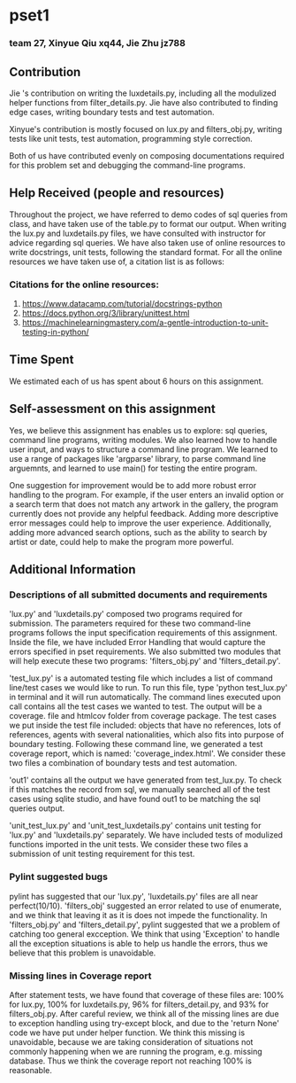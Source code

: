 # pset1
### team 27, Xinyue Qiu xq44, Jie Zhu jz788

## Contribution

Jie 's contribution on writing the luxdetails.py, including all the modulized helper functions from  filter_details.py. Jie have also contributed to finding edge cases, writing boundary tests and test automation. 

Xinyue's contribution is mostly focused on lux.py and filters_obj.py, writing tests like unit tests, test automation, programming style correction.

Both of us have contributed evenly on composing documentations required for this problem set and debugging the command-line programs. 

## Help Received (people and resources)

Throughout the project, we have referred to demo codes of sql queries from class, and have taken use of the table.py to format our output. When writing the lux.py and luxdetails.py files, we have consulted with instructor for advice regarding sql queries. We have also taken use of online resources to write docstrings, unit tests, following the standard format. For all the online resources we have taken use of, a citation list is as follows:

### Citations for the online resources:
1. https://www.datacamp.com/tutorial/docstrings-python
2. https://docs.python.org/3/library/unittest.html
3. https://machinelearningmastery.com/a-gentle-introduction-to-unit-testing-in-python/

## Time Spent

We estimated each of us has spent about 6 hours on this assignment.

## Self-assessment on this assignment

Yes, we believe this assignment has enables us to explore: sql queries, command line programs, writing modules. We also learned how to handle user input, and ways to structure a command line program. We learned to use a range of packages like 'argparse' library, to parse command line arguemnts, and learned to use main() for testing the entire program.

One suggestion for improvement would be to add more robust error handling to the program. For example, if the user enters an invalid option or a search term that does not match any artwork in the gallery, the program currently does not provide any helpful feedback. Adding more descriptive error messages could help to improve the user experience. Additionally, adding more advanced search options, such as the ability to search by artist or date, could help to make the program more powerful.

## Additional Information

### Descriptions of all submitted documents and requirements

'lux.py' and 'luxdetails.py' composed two programs required for submission. The parameters required for these two command-line programs follows the input specification requirements of this assignment. Inside the file, we have included Error Handling that would capture the errors specified in pset requirements. We also submitted two modules that will help execute these two programs: 'filters_obj.py' and 'filters_detail.py'.

'test_lux.py' is a automated testing file which includes a list of command line/test cases we would like to run. To run this file, type 'python test_lux.py' in terminal and it will run automatically. The command lines executed upon call contains all the test cases we wanted to test. The output will be a coverage. file and htmlcov folder from coverage package. The test cases we put inside the test file included: objects that have no references, lots of references, agents with several nationalities, which also fits into purpose of boundary testing. Following these command line, we generated a test coverage report, which is named: 'coverage_index.html'. We consider these two files a combination of boundary tests and test automation. 

'out1' contains all the output we have generated from test_lux.py. To check if this matches the record from sql, we manually searched all of the test cases using sqlite studio, and have found out1 to be matching the sql queries output.

'unit_test_lux.py' and 'unit_test_luxdetails.py' contains unit testing for 'lux.py' and 'luxdetails.py' separately. We have included tests of modulized functions imported in the unit tests. We consider these two files a submission of unit testing requirement for this test. 

### Pylint suggested bugs

pylint has suggested that our 'lux.py', 'luxdetails.py' files are all near perfect(10/10). 
'filters_obj' suggested an error related to use of enumerate, and we think that leaving it as it is does not impede the functionality. In 'filters_obj.py' and 'filters_detail.py', pylint suggested that we a problem of catching too general excception. We think that using 'Exception' to handle all the exception situations is able to help us handle the errors, thus we believe that this problem is unavoidable. 

### Missing lines in Coverage report 

After statement tests, we have found that coverage of these files are: 100% for lux.py, 100% for luxdetails.py, 96% for filters_detail.py, and 93% for filters_obj.py. After careful review, we think all of the missing lines are due to exception handling using try-except block, and due to the 'return None' code we have put under helper function. We think this missing is unavoidable, because we are taking consideration of situations not commonly happening when we are running the program, e.g. missing database. Thus we think the coverage report not reaching 100% is reasonable. 
